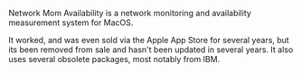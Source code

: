 Network Mom Availability is a network monitoring and availability measurement system for MacOS.

It worked, and was even sold via the Apple App Store for several years, but its been removed from
sale and hasn't been updated in several years.  It also uses several obsolete packages, most notably
from IBM.
